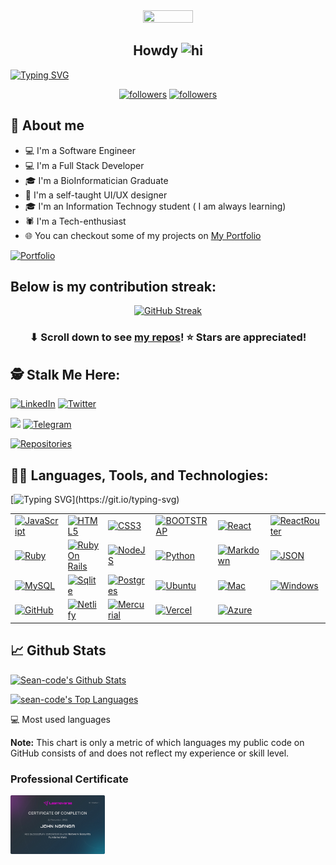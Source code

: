 
<!-- ### Professional Certificate
![Certificate](./assets/bitdegree-certificate-1030477%20(1).jpeg) -->

<!-- New Display -->

<div align="center">
    <img width="40%" height="50%" src="https://img.freepik.com/free-vector/programmer-work-with-working-day-symbols-flat-illustration_1284-60322.jpg?size=626&ext=jpg&ga=GA1.2.1989920698.1665680982&semt=sph" height="175px"/>
</div>


<h2 
align="center">
Howdy <img src="https://user-images.githubusercontent.com/1303154/88677602-1635ba80-d120-11ea-84d8-d263ba5fc3c0.gif" height="27px" width="28px" alt="hi">
</h2>

[![Typing SVG](https://readme-typing-svg.herokuapp.com?color=FF0000&height=30&lines=My+name+is+John+Nganga;A.K.A+Sean)](https://git.io/typing-svg)



<p align="center">
  <a href="https://twitter.com/nganga_sea"><img alt="followers" title="Follow Twitter" src="https://img.shields.io/twitter/follow/sean-code?color=55960c&label=Follow&logo=twitter&logoColor=blue&style=for-the-badge"/></a>
  <a href="https://github.com/sean-code"><img alt="followers" title="Follow Github" src="https://img.shields.io/github/followers/sean-code?color=236ad3&style=for-the-badge&logo=github&label=Follow"/></a>

</p>


## 📖 About me

* 💻 I'm a Software Engineer
* 💻 I'm a Full Stack Developer
* 🎓 I'm a BioInformatician Graduate
* 🎨 I'm a self-taught UI/UX designer
* 🎓 I'm an Information Technogy student ( I am always learning)
* 🕷️ I'm a Tech-enthusiast
* 🌐 You can checkout some of my projects on [My Portfolio](https://sean-code.github.io/port-folio/#/projects)

<p align="left">
  <a href="https://sean-code.github.io/port-folio/#/"><img alt="Portfolio" title="Portfolio" src="https://img.shields.io/badge/-Portfolio-000000?style=for-the-badge&logo=koding&logoColor=blue"/></a>
</p>

## Below is my contribution streak:


<div align="center">

  [![GitHub Streak](https://github-readme-streak-stats.herokuapp.com?user=sean-code&theme=solarized-dark&hide_border=true&date_format=M%20j%5B%2C%20Y%5D)](https://git.io/streak-stats)

</div>




<h3 align="center">⬇ Scroll down to see <a href="https://github.com/sean-code?tab=repositories">my repos</a>! ⭐ Stars are appreciated!</h3>

## 🕵️ Stalk Me Here:

<p align="left">
  <a href="https://www.linkedin.com/in/john-sean-nganga"><img alt="LinkedIn" title="LinkedIn" src="https://img.shields.io/badge/-LinkedIn-0077B5?style=for-the-badge&logo=linkedin&logoColor=white"/></a>
  <a href="https://www.twitter.com/nganga_sea"><img alt="Twitter" title="Twitter" src="https://img.shields.io/badge/-Twitter-1DA1F2?style=for-the-badge&logo=twitter&logoColor=white"/></a>
</p>
<p align="left">
  <a href="https://www.instagram.com/its_ngangasean/"><img src="https://img.shields.io/badge/Instagram-E4405F?style=for-the-badge&logo=instagram&logoColor=white"></a>
  <a href="https://t.me/sean_code"><img  title="Telegram Me" src="https://img.shields.io/badge/Telegram-2CA5E0?style=for-the-badge&logo=telegram&logoColor=white" alt="Telegram"></a>
</p>


<p align="left">
  <a href="https://github.com/sean-code?tab=repositories"><img alt="Repositories" title="Repositories" src="https://img.shields.io/badge/-More%20Repos-black?style=for-the-badge&logo=addthis&logoColor=white"/></a>
</p>

## 👨‍💻 Languages, Tools, and Technologies:
 [![Typing SVG](https://readme-typing-svg.herokuapp.com?color=D23114&height=36&lines=I'm+Currently+Learning+Angular;And+Flask+Frameworks!!)](https://git.io/typing-svg)

<table>
    <tbody>
        <tr>
            <td><a href="#"><img alt="JavaScript" title="JavaScript" height="28px"
                        src="https://img.shields.io/badge/JavaScript-323330?style=for-the-badge&logo=javascript&logoColor=F7DF1E" /></a>
            </td>
            <td><a href="#"><img alt="HTML5" title="HTML5" height="28px"
                        src="https://img.shields.io/badge/HTML5-E34F26?style=for-the-badge&logo=html5&logoColor=white" /></a>
            </td>
            <td><a href="#"><img alt="CSS3" title="CSS3" height="28px"
                        src="https://img.shields.io/badge/css3-%231572B6.svg?style=for-the-badge&logo=css3&logoColor=white" /></a>
            </td>
            <td><a href="#"><img alt="BOOTSTRAP" title="Bootstrap" height="28px"
                        src="https://img.shields.io/badge/Bootstrap-563D7C?style=for-the-badge&logo=bootstrap&logoColor=white" /></a>
              </td>
               <td><a href="#"><img alt="React" title="Reactjs height="34px"
                        src="https://img.shields.io/badge/React-20232A?style=for-the-badge&logo=react&logoColor=61DAFB" /></a>
            </td>
               <td>
                  <a href="#"><img alt="ReactRouter" title="ReactRouter" height="28px"
                        src="https://img.shields.io/badge/React_Router-CA4245?style=for-the-badge&logo=react-router&logoColor=white" /></a>
              </td>
        </tr>
        <tr>
          <td><a href="https://brave.com/eyl243"><img alt="Ruby" title="Ruby" height="28px"
                        src="https://img.shields.io/badge/Ruby-CC342D?style=for-the-badge&logo=ruby&logoColor=white" /></a>
          </td>
          <td>
              <a href="#"><img alt="Ruby On Rails" title="Ruby On Rails" height="28px"
                        src="https://img.shields.io/badge/Ruby_on_Rails-CC0000?style=for-the-badge&logo=ruby-on-rails&logoColor=white" /></a>
            </td>
            <td><a href="#"><img alt="NodeJS" title="NodeJS" height="28px"
                        src="https://img.shields.io/badge/node.js-6DA55F?style=for-the-badge&logo=node.js&logoColor=white" /></a>
            </td>
            <td>
              <a href="#"><img alt="Python" title="Python" height="28px"
                        src="https://img.shields.io/badge/Python-14354C?style=for-the-badge&logo=python&logoColor=white" /></a>
            </td>
            <td><a href="#"><img alt="Markdown" title="Markdown" height="28px"
                        src="https://img.shields.io/badge/Markdown-000000?style=for-the-badge&logo=markdown&logoColor=white" /></a></td>
             <td>
              <a href="#"><img alt="JSON" title="JSON" height="28px"
                        src="https://img.shields.io/badge/JWT-black?style=for-the-badge&logo=JSON%20web%20tokens" /></a>
            </td>
        </tr>
        <tr>
              <td><a href="#"><img alt="MySQL" title="MySQL" height="28px"
                        src="https://img.shields.io/badge/mysql-%2300f.svg?style=for-the-badge&logo=mysql&logoColor=white" /></a>
            </td>
            <td><a href="#"><img alt="Sqlite" title="Sqlite" height="28px"
                        src="https://img.shields.io/badge/SQLite-07405E?style=for-the-badge&logo=sqlite&logoColor=white"/></a></td>
            <td>
                <a href="#"><img alt="Postgres" title="Postgres" height="28px"
                        src="https://img.shields.io/badge/postgres-%23316192.svg?style=for-the-badge&logo=postgresql&logoColor=white"/></a>
                </td>
            <td>
              <a href="#"><img alt="Ubuntu" title="Ubuntu" height="28px"
                        src="https://img.shields.io/badge/Ubuntu-E95420?style=for-the-badge&logo=ubuntu&logoColor=white" /></a>
            </td>
            <td><a href="#"><img alt="Mac" title="Mac" height="28px"
                        src="https://img.shields.io/badge/mac%20os-000000?style=for-the-badge&logo=apple&logoColor=white" /></a></td>
            <td><a href="#"><img alt="Windows" title="Windows" height="28px"
                        src="https://img.shields.io/badge/Windows-0078D6?style=for-the-badge&logo=windows&logoColor=white" /></a></td>
            <tr>
              <td><a href="#"><img alt="GitHub" title="GitHub" height="28px"
                        src="https://img.shields.io/badge/github-%23121011.svg?style=for-the-badge&logo=github&logoColor=white" /></a>
              </td>
              <td><a href="#"><img alt="Netlify" title="Netlify" height="28px"
                        src="https://img.shields.io/badge/Netlify-00C7B7?style=for-the-badge&logo=netlify&logoColor=white" /></a>
              </td>
               <td><a href="#"><img alt="Mercurial" title="Mercurial" height="28px"
                        src="https://img.shields.io/badge/mercurial-999999.svg?style=for-the-badge&logo=mercurial&logoColor=white" /></a>
              </td>
              <td>
                <a href="#"><img alt="Vercel" title="Vercel" height="28px"
                        src="https://img.shields.io/badge/vercel-%23000000.svg?style=for-the-badge&logo=vercel&logoColor=white" /></a>
              </td>
               <td><a href="#"><img alt="Azure" title="Azure" height="28px"
                        src="https://img.shields.io/badge/azure-%230072C6.svg?style=for-the-badge&logo=microsoftazure&logoColor=white" /></a>
              </td>
            </tr>
        </tr>
    </tbody>
</table>


## 📈 Github Stats
  <a href="https://github.com/anuraghazra/github-readme-stats"><img alt="Sean-code's Github Stats" src="https://github-readme-stats.vercel.app/api?username=sean-code&theme=highcontrast&show_icons=true&count_private=true" /></a>

  <a href="https://github.com/anuraghazra/github-readme-stats"><img alt="sean-code's Top Languages" src="https://github-readme-stats.vercel.app/api/top-langs/?username=sean-code&langs_count=10&theme=chartreuse-dark&layout=compact#" /></a>

  <summary>💻 Most used languages</summary>
  
  <b>Note:</b> This chart is only a metric of which languages my public code on GitHub consists of and does not reflect my experience or skill level.


 
  ### Professional Certificate

<div align="left">
    <img width="30%" height="20%" src="./assets/bitdegree-certificate-1030477%20(1).jpeg" height="175px"/>
</div>


